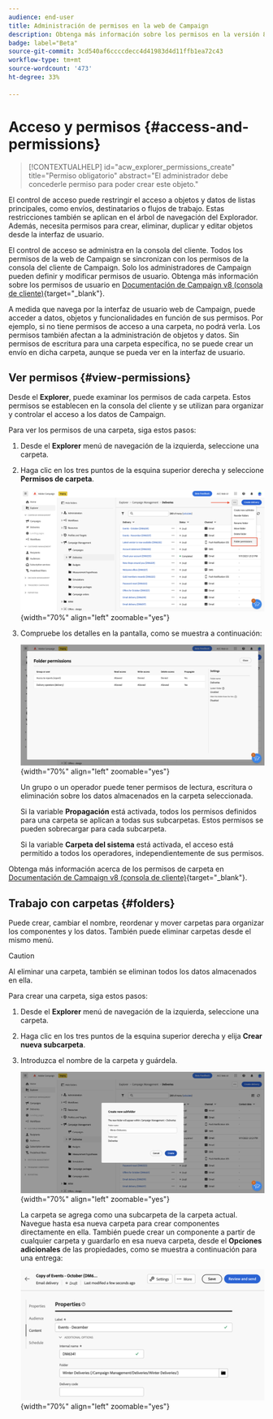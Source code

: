 ```yaml
---
audience: end-user
title: Administración de permisos en la web de Campaign
description: Obtenga más información sobre los permisos en la versión 8 de la web de Campaign
badge: label="Beta"
source-git-commit: 3cd540af6ccccdecc4d41983d4d11ffb1ea72c43
workflow-type: tm+mt
source-wordcount: '473'
ht-degree: 33%

---
```



# Acceso y permisos {#access-and-permissions}


>[!CONTEXTUALHELP]
>id="acw_explorer_permissions_create"
>title="Permiso obligatorio"
>abstract="El administrador debe concederle permiso para poder crear este objeto."



El control de acceso puede restringir el acceso a objetos y datos de listas principales, como envíos, destinatarios o flujos de trabajo. Estas restricciones también se aplican en el árbol de navegación del Explorador. Además, necesita permisos para crear, eliminar, duplicar y editar objetos desde la interfaz de usuario.

El control de acceso se administra en la consola del cliente. Todos los permisos de la web de Campaign se sincronizan con los permisos de la consola del cliente de Campaign. Solo los administradores de Campaign pueden definir y modificar permisos de usuario. Obtenga más información sobre los permisos de usuario en [Documentación de Campaign v8 (consola de cliente)](https://experienceleague.adobe.com/docs/campaign/campaign-v8/admin/permissions/gs-permissions.html?lang=es){target="_blank"}.

A medida que navega por la interfaz de usuario web de Campaign, puede acceder a datos, objetos y funcionalidades en función de sus permisos. Por ejemplo, si no tiene permisos de acceso a una carpeta, no podrá verla. Los permisos también afectan a la administración de objetos y datos. Sin permisos de escritura para una carpeta específica, no se puede crear un envío en dicha carpeta, aunque se pueda ver en la interfaz de usuario.

## Ver permisos {#view-permissions}

Desde el **Explorer**, puede examinar los permisos de cada carpeta. Estos permisos se establecen en la consola del cliente y se utilizan para organizar y controlar el acceso a los datos de Campaign.


Para ver los permisos de una carpeta, siga estos pasos:

1. Desde el **Explorer** menú de navegación de la izquierda, seleccione una carpeta.
1. Haga clic en los tres puntos de la esquina superior derecha y seleccione **Permisos de carpeta**.

   ![](assets/permissions-view-menu.png){width="70%" align="left" zoomable="yes"}

1. Compruebe los detalles en la pantalla, como se muestra a continuación:

   ![](assets/permissions-view-screen.png){width="70%" align="left" zoomable="yes"}

   Un grupo o un operador puede tener permisos de lectura, escritura o eliminación sobre los datos almacenados en la carpeta seleccionada.

   Si la variable **Propagación** está activada, todos los permisos definidos para una carpeta se aplican a todas sus subcarpetas. Estos permisos se pueden sobrecargar para cada subcarpeta.

   Si la variable **Carpeta del sistema** está activada, el acceso está permitido a todos los operadores, independientemente de sus permisos.

Obtenga más información acerca de los permisos de carpeta en [Documentación de Campaign v8 (consola de cliente)](https://experienceleague.adobe.com/docs/campaign/campaign-v8/admin/permissions/folder-permissions.html){target="_blank"}.


## Trabajo con carpetas {#folders}

Puede crear, cambiar el nombre, reordenar y mover carpetas para organizar los componentes y los datos. También puede eliminar carpetas desde el mismo menú.

>[!CAUTION]
>
>Al eliminar una carpeta, también se eliminan todos los datos almacenados en ella.

Para crear una carpeta, siga estos pasos:

1. Desde el **Explorer** menú de navegación de la izquierda, seleccione una carpeta.
1. Haga clic en los tres puntos de la esquina superior derecha y elija **Crear nueva subcarpeta**.
1. Introduzca el nombre de la carpeta y guárdela.

   ![](assets/create-new-subfolder.png){width="70%" align="left" zoomable="yes"}

   La carpeta se agrega como una subcarpeta de la carpeta actual. Navegue hasta esa nueva carpeta para crear componentes directamente en ella. También puede crear un componente a partir de cualquier carpeta y guardarlo en esa nueva carpeta, desde el **Opciones adicionales** de las propiedades, como se muestra a continuación para una entrega:

   ![](assets/delivery-properties-folder.png){width="70%" align="left" zoomable="yes"}

